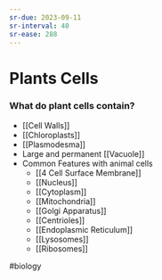 ```yaml
---
sr-due: 2023-09-11
sr-interval: 40
sr-ease: 288
---
```


# Plants Cells

### What do plant cells contain?
- [[Cell Walls]]
- [[Chloroplasts]]
- [[Plasmodesma]]
- Large and permanent [[Vacuole]]
- Common Features with animal cells
	- [[4 Cell Surface Membrane]]
	- [[Nucleus]]
	- [[Cytoplasm]]
	- [[Mitochondria]]
	- [[Golgi Apparatus]]
	- [[Centrioles]]
	- [[Endoplasmic Reticulum]]
	- [[Lysosomes]]
	- [[Ribosomes]]

#biology 